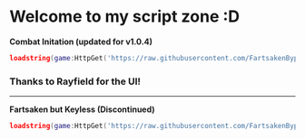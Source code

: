 # Welcome to my script zone :D
**Combat Initation (updated for v1.0.4)**
```lua
loadstring(game:HttpGet('https://raw.githubusercontent.com/FartsakenBypasser/BypassedScriptZone/main/Combat%20Initiation%20EZ'))()
```
### Thanks to Rayfield for the UI!
---
**Fartsaken but Keyless (Discontinued)**
```lua
loadstring(game:HttpGet('https://raw.githubusercontent.com/FartsakenBypasser/BypassedScriptZone/main/Keylessaken(Verified)'))()
```
